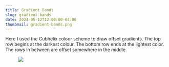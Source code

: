 ```yaml
---
title: Gradient Bands
slug: gradient-bands
date: 2024-05-12T12:00:00-04:00
thumbnail: gradient-bands.png
---
```

Here I used the Cubhelix colour scheme to draw offset gradients.
The top row begins at the darkest colour.
The bottom row ends at the lightest color.
The rows in between are offset somewhere in the middle.

<figure>
  <img src="gradient-bands.png" />
</figure>